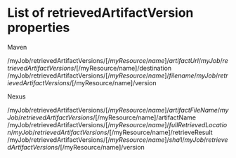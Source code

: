 # List of retrievedArtifactVersion properties #

Maven


/myJob/retrievedArtifactVersions/$[/myResource/name]/artifactUrl
/myJob/retrievedArtifactVersions/$[/myResource/name]/destination
/myJob/retrievedArtifactVersions/$[/myResource/name]/filename
/myJob/retrievedArtifactVersions/$[/myResource/name]/version

Nexus

/myJob/retrievedArtifactVersions/$[/myResource/name]/artifactFileName
/myJob/retrievedArtifactVersions/$[/myResource/name]/artifactName
/myJob/retrievedArtifactVersions/$[/myResource/name]/fullRetrievedLocation
/myJob/retrievedArtifactVersions/$[/myResource/name]/retrieveResult
/myJob/retrievedArtifactVersions/$[/myResource/name]/sha1
/myJob/retrievedArtifactVersions/$[/myResource/name]/version
